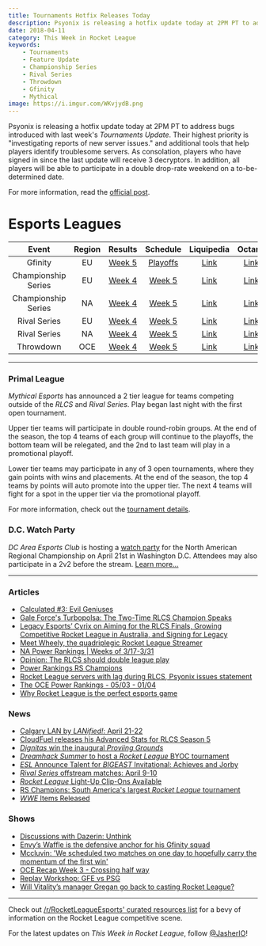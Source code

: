 ```yaml
---
title: Tournaments Hotfix Releases Today
description: Psyonix is releasing a hotfix update today at 2PM PT to address bugs introduced with last week's Tournaments Update.
date: 2018-04-11
category: This Week in Rocket League
keywords:
    - Tournaments
    - Feature Update
    - Championship Series
    - Rival Series
    - Throwdown
    - Gfinity
    - Mythical
image: https://i.imgur.com/WKvjydB.png
---
```


Psyonix is releasing a hotfix update today at 2PM PT to address bugs introduced with last week's _Tournaments Update_. Their highest priority is "investigating reports of new server issues." and additional tools that help players identify troublesome servers. As consolation, players who have signed in since the last update will receive 3 decryptors. In addition, all players will be able to participate in a double drop-rate weekend on a to-be-determined date.

For more information, read the [official post](https://www.reddit.com/r/RocketLeague/comments/8bajm9/tournaments_update_followup/).

# Esports Leagues

|        Event        | Region |                                                         Results                                                         |                                              Schedule                                               |                                                           Liquipedia                                                           |                               Octane                               |
| :-----------------: | :----: | :---------------------------------------------------------------------------------------------------------------------: | :-------------------------------------------------------------------------------------------------: | :----------------------------------------------------------------------------------------------------------------------------: | :----------------------------------------------------------------: |
|       Gfinity       |   EU   |                      [Week 5](https://octane.gg/event/gfinity-elite-series-season-three/matches/)                       | [Playoffs](https://www.gfinity.net/events/details/elite-series-season-3-rocket-league#competiton-2) |                            [Link](http://liquipedia.net/rocketleague/Gfinity/Elite_Series/Season_3)                            | [Link](https://octane.gg/event/gfinity-elite-series-season-three/) |
| Championship Series |   EU   |  [Week 4](https://www.reddit.com/r/RocketLeagueEsports/comments/8aqeok/rlcs_s5_week_4_eu_league_play_live_discussion/)  |                       [Week 5](https://www.rocketleagueesports.com/schedule/)                       |                  [Link](http://liquipedia.net/rocketleague/Rocket_League_Championship_Series/Season_5/Europe)                  |      [Link](https://octane.gg/event/rlcs-season-five-europe/)      |
| Championship Series |   NA   |  [Week 4](https://www.reddit.com/r/RocketLeagueEsports/comments/8ajoxu/rlcs_s5_week_4_na_league_play_live_discussion/)  |                       [Week 5](https://www.rocketleagueesports.com/schedule/)                       |              [Link](http://liquipedia.net/rocketleague/Rocket_League_Championship_Series/Season_5/North_America)               |  [Link](https://octane.gg/event/rlcs-season-five-north-america/)   |
|    Rival Series     |   EU   | [Week 4](https://www.reddit.com/r/RocketLeagueEsports/comments/8aammw/rlrs_s2_week_4_eu_and_na_league_play_discussion/) |                       [Week 5](https://www.rocketleagueesports.com/schedule/)                       |    [Link](http://liquipedia.net/rocketleague/Rocket_League_Championship_Series/Season_5/Europe/Rocket_League_Rival_Series)     |      [Link](https://octane.gg/event/rlrs-season-five-europe/)      |
|    Rival Series     |   NA   | [Week 4](https://www.reddit.com/r/RocketLeagueEsports/comments/8aammw/rlrs_s2_week_4_eu_and_na_league_play_discussion/) |                       [Week 5](https://www.rocketleagueesports.com/schedule/)                       | [Link](http://liquipedia.net/rocketleague/Rocket_League_Championship_Series/Season_5/North_America/Rocket_League_Rival_Series) |  [Link](https://octane.gg/event/rlrs-season-five-north-america/)   |
|      Throwdown      |  OCE   |  [Week 4](https://www.reddit.com/r/RocketLeagueEsports/comments/8aor6w/oce_rlcs_league_play_week_4_results_standings/)  |                       [Week 5](https://throwdownesports.com/rlchampionship/)                        |           [Link](http://liquipedia.net/rocketleague/Rocket_League_Championship_Series/Season_5/Oceania/League_Play)            |       [Link](https://octane.gg/event/throwdown-season-five/)       |

---

### Primal League

_Mythical Esports_ has announced a 2 tier league for teams competing outside of the _RLCS_ and _Rival Series_. Play began last night with the first open tournament.

Upper tier teams will participate in double round-robin groups. At the end of the season, the top 4 teams of each group will continue to the playoffs, the bottom team will be relegated, and the 2nd to last team will play in a promotional playoff.

Lower tier teams may participate in any of 3 open tournaments, where they gain points with wins and placements. At the end of the season, the top 4 teams by points will auto promote into the upper tier. The next 4 teams will fight for a spot in the upper tier via the promotional playoff.

For more information, check out the [tournament details](https://smash.gg/tournament/primal-open/details).

### D.C. Watch Party

_DC Area Esports Club_ is hosting a [watch party](https://www.meetup.com/dc-area-esports-club/events/249651953/) for the North American Regional Championship on April 21st in Washington D.C. Attendees may also participate in a 2v2 before the stream. [Learn more...](https://www.meetup.com/dc-area-esports-club/events/249651953/)

---

### Articles

-   [Calculated #3: Evil Geniuses](https://www.rocketleagueesports.com/news/calculated--3--evil-geniuses/)
-   [Gale Force's Turbopolsa: The Two-Time RLCS Champion Speaks](https://www.redbull.com/us-en/turbopolsa-rocket-league-interview)
-   [Legacy Esports’ Cyrix on Aiming for the RLCS Finals, Growing Competitive Rocket League in Australia, and Signing for Legacy](http://www.respawn.ninja/2018/04/legacy-esports-cyrix-aiming-rlcs-finals-growing-competitive-rocket-league-australia-signing-legacy/)
-   [Meet Wheely, the quadriplegic Rocket League Streamer](http://rocketeers.gg/interview-wheelyworld-quadriplegic-twitch-streamer-rocket-league/)
-   [NA Power Rankings | Weeks of 3/17-3/31](https://www.reddit.com/r/RocketLeagueEsports/comments/8acuts/esports_na_power_rankings_weeks_of_317331/)
-   [Opinion: The RLCS should double league play](http://rocketeers.gg/opinion-rlcs-should-double-league-play/)
-   [Power Rankings RS Champions](https://www.rocketstreet.gg/noticias/power-rankings-rs-champions)
-   [Rocket League servers with lag during RLCS, Psyonix issues statement](http://rocketeers.gg/rocket-league-servers-lags-problems-rlcs-psyonix-statement/)
-   [The OCE Power Rankings - 05/03 - 01/04](https://www.rocketleagueoce.com/single-post/2018/04/07/The-OCE-Power-Rankings---0503---0104)
-   [Why Rocket League is the perfect esports game](http://rocketeers.gg/rocket-league-esports-game/)

### News

-   [Calgary LAN by _LANified!_: April 21-22](https://www.lanified.com/events/details/28)
-   [CloudFuel releases his Advanced Stats for RLCS Season 5](https://docs.google.com/spreadsheets/d/1FSFqc5CI56vft85SZr0TkumE9IHgWzyixc9FZ7nPCas/edit#gid=742307806)
-   [_Dignitas_ win the inaugural _Proviing Grounds_](https://twitter.com/RivalEsportsGG/status/982814266494402560)
-   [_Dreamhack Summer_ to host a _Rocket League_ BYOC tournament](https://twitter.com/DreamHack/status/982242268840050690)
-   [_ESL_ Announce Talent for _BIGEAST_ Invitational: Achieves and Jorby](https://twitter.com/ESLCollegiate/status/983426926965489664)
-   [_Rival Series_ offstream matches: April 9-10](https://www.reddit.com/r/RocketLeagueEsports/comments/8b1ufl/rlrs_offstream_matches_for_april_9th_10th/)
-   [_Rocket League_ Light-Up Clip-Ons Available](https://twitter.com/RocketLeague/status/982309469676765184)
-   [RS Champions: South America's largest _Rocket League_ tournament](https://www.rocketstreet.gg/rs-champions)
-   [_WWE_ Items Released](https://www.rocketleague.com/news/wwe-items-arrive-during-wrestlemania-34/)

### Shows

-   [Discussions with Dazerin: Unthink](https://www.youtube.com/watch?v=fGLyS9YEvok)
-   [Envy’s Waffle is the defensive anchor for his Gfinity squad](http://rocketeers.gg/interview-envyus-waffle-gfinity-elite-series/)
-   [Mccluvin: 'We scheduled two matches on one day to hopefully carry the momentum of the first win'](https://www.youtube.com/watch?v=sZawTZPeWdk)
-   [OCE Recap Week 3 - Crossing half way](https://www.youtube.com/watch?v=s6Drcz3_710)
-   [Replay Workshop: GFE vs PSG](https://www.youtube.com/watch?v=ZpcxYH-JbpY)
-   [Will Vitality’s manager Gregan go back to casting Rocket League?](http://rocketeers.gg/interview-renault-vitality-manager-gregan-rocket-league-casting/)

---

Check out [/r/RocketLeagueEsports' curated resources list](https://www.reddit.com/r/RocketLeagueEsports/wiki/links) for a bevy of information on the Rocket League competitive scene.

For the latest updates on _This Week in Rocket League_, follow [@JasherIO](https://twitter.com/JasherIO)!
